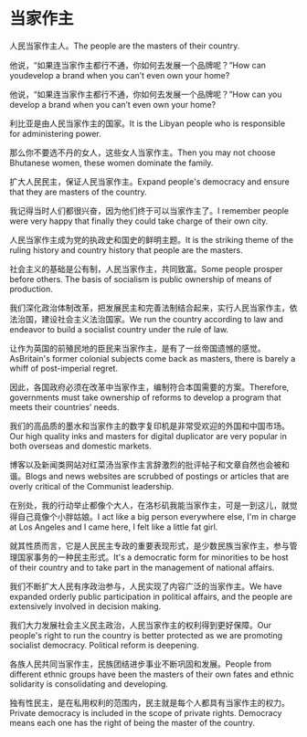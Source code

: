 # 当家作主

<p><span class="chinese">人民当家作主人。</span><span class="english">The people are the masters of their country.</span></p>

<p><span class="chinese">他说，“如果连当家作主都行不通，你如何去发展一个品牌呢？”</span><span class="english">How can youdevelop a brand when you can’t even own your home?</span></p>

<p><span class="chinese">他说，“如果连当家作主都行不通，你如何去发展一个品牌呢？”</span><span class="english">How can you develop a brand when you can’t even own your home?</span></p>

<p><span class="chinese">利比亚是由人民当家作主的国家。</span><span class="english">It is the Libyan people who is responsible for administering power.</span></p>

<p><span class="chinese">那么你不要选不丹的女人，这些女人当家作主。</span><span class="english">Then you may not choose Bhutanese women, these women dominate the family.</span></p>

<p><span class="chinese">扩大人民民主，保证人民当家作主。</span><span class="english">Expand people's democracy and ensure that they are masters of the country.</span></p>

<p><span class="chinese">我记得当时人们都很兴奋，因为他们终于可以当家作主了。</span><span class="english">I remember people were very happy that finally they could take charge of their own city.</span></p>

<p><span class="chinese">人民当家作主成为党的执政史和国史的鲜明主题。</span><span class="english">It is the striking theme of the ruling history and country history that people are the masters.</span></p>

<p><span class="chinese">社会主义的基础是公有制，人民当家作主，共同致富。</span><span class="english">Some people prosper before others. The basis of socialism is public ownership of means of production.</span></p>

<p><span class="chinese">我们深化政治体制改革，把发展民主和完善法制结合起来，实行人民当家作主，依法治国，建设社会主义法治国家。</span><span class="english">We run the country according to law and  endeavor to build a socialist country under the rule of law.</span></p>

<p><span class="chinese">让作为英国的前殖民地的臣民来当家作主，是有了一丝帝国遗憾的感觉。</span><span class="english">AsBritain's former colonial subjects come back as masters, there is barely a whiff of post-imperial regret.</span></p>

<p><span class="chinese">因此，各国政府必须在改革中当家作主，编制符合本国需要的方案。</span><span class="english">Therefore, governments must take ownership of reforms to develop a program that meets their countries’ needs.</span></p>

<p><span class="chinese">我们的高品质的墨水和当家作主的数字复印机是非常受欢迎的外国和中国市场。</span><span class="english">Our high quality inks and masters for digital duplicator are very popular in both overseas and domestic markets.</span></p>

<p><span class="chinese">博客以及新闻类网站对红菜汤当家作主言辞激烈的批评帖子和文章自然也会被和谐。</span><span class="english">Blogs and news websites are scrubbed of postings or articles that are overly critical of the Communist leadership.</span></p>

<p><span class="chinese">在别处，我的行动举止都像个大人，在洛杉矶我能当家作主，可是一到这儿，就觉得自己竟像个小胖姑娘。</span><span class="english">I act like a big person everywhere else, I'm in charge at Los Angeles and I came here, I felt like a little fat girl.</span></p>

<p><span class="chinese">就其性质而言，它是人民民主专政的重要表现形式，是少数民族当家作主，参与管理国家事务的一种民主形式。</span><span class="english">It's a democratic form for minorities to be host of their country and to take part in the management of national affairs.</span></p>

<p><span class="chinese">我们不断扩大人民有序政治参与，人民实现了内容广泛的当家作主。</span><span class="english">We have expanded orderly public participation in political affairs, and the people are extensively involved in decision making.</span></p>

<p><span class="chinese">我们大力发展社会主义民主政治，人民当家作主的权利得到更好保障。</span><span class="english">Our people's right to run the country is better protected as we are promoting socialist democracy. Political reform is deepening.</span></p>

<p><span class="chinese">各族人民共同当家作主，民族团结进步事业不断巩固和发展。</span><span class="english">People from different ethnic groups have been the masters of their own fates and ethnic solidarity is consolidating and developing.</span></p>

<p><span class="chinese">独有性民主，是在私用权利的范围内，民主就是每个人都具有当家作主的权力。</span><span class="english">Private democracy is included in the scope of private rights. Democracy means each one has the right of being the master of the country.</span></p>

